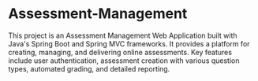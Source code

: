 # Assessment-Management
This project is an Assessment Management Web Application built with Java's Spring Boot and Spring MVC frameworks. It provides a platform for creating, managing, and delivering online assessments. Key features include user authentication, assessment creation with various question types, automated grading, and detailed reporting.
